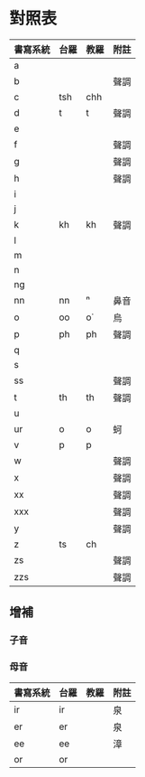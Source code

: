 # 對照表

| 書寫系統 | 台羅 | 教羅 | 附註 |
| --- | --- | --- | --- |
| a | | | |
| b | | | 聲調 |
| c | tsh | chh | |
| d | t | t | 聲調 |
| e | | | |
| f | | | 聲調 |
| g | | | 聲調 |
| h | | | 聲調 |
| i | | | |
| j | | | |
| k | kh | kh | 聲調 |
| l | | | |
| m | | | |
| n | | | |
| ng | | | |
| nn | nn | ⁿ | 鼻音 |
| o | oo | o͘ | 烏 |
| p | ph | ph | 聲調 |
| q | | | |
| s | | | |
| ss | | | 聲調 |
| t | th | th | 聲調 |
| u | | | |
| ur | o | o | 蚵 |
| v | p | p | |
| w | | | 聲調 |
| x | | | 聲調 |
| xx | | | 聲調 |
| xxx | | | 聲調 |
| y | | | 聲調 |
| z | ts | ch | |
| zs | | | 聲調 |
| zzs | | | 聲調 |

## 增補

### 子音

### 母音

| 書寫系統 | 台羅 | 教羅 | 附註 |
| --- | --- | --- | --- |
| ir | ir || 泉 |
| er | er || 泉 |
| ee | ee || 漳 |
| or | or |||
